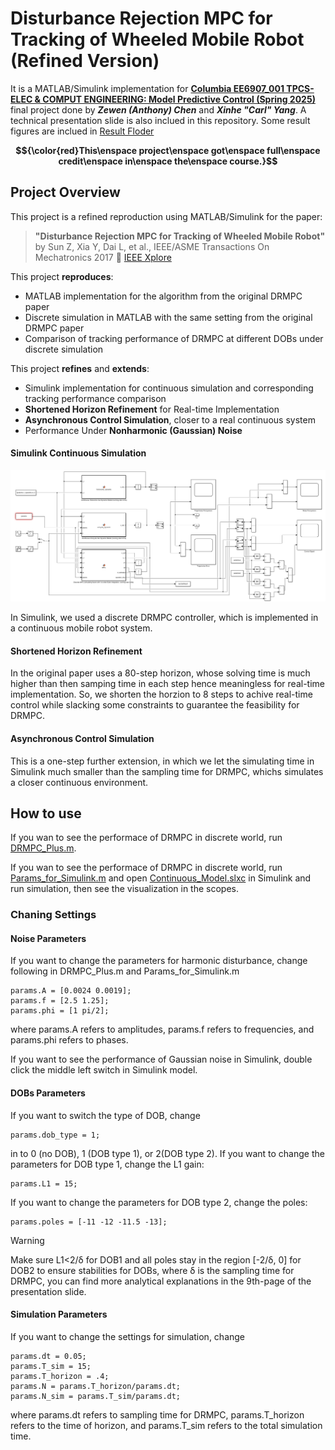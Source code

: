 # Disturbance Rejection MPC for Tracking of Wheeled Mobile Robot (Refined Version)
It is a MATLAB/Simulink implementation for [**Columbia EE6907_001 TPCS-ELEC & COMPUT ENGINEERING: Model Predictive Control (Spring 2025)**](https://www.columbia.edu/~ja3451/courses/e6602.html) final project done by ***Zewen (Anthony) Chen*** and ***Xinhe "Carl" Yang***. A technical presentation slide is also inclued in this repository. Some result figures are inclued in [Result Floder](./Result/)

**$${\color{red}This\enspace project\enspace got\enspace full\enspace credit\enspace in\enspace the\enspace course.}$$**

## Project Overview
This project is a refined reproduction using MATLAB/Simulink for the paper:
> **"Disturbance Rejection MPC for Tracking of Wheeled Mobile Robot"**  
> by Sun Z, Xia Y, Dai L, et al., IEEE/ASME Transactions On Mechatronics 2017
> 📄 [IEEE Xplore](https://ieeexplore.ieee.org/abstract/document/8054727)

This project **reproduces**:

- MATLAB implementation for the algorithm from the original DRMPC paper
- Discrete simulation in MATLAB with the same setting from the original DRMPC paper
- Comparison of tracking performance of DRMPC at different DOBs under discrete simulation


This project **refines** and **extends**:

- Simulink implementation for continuous simulation and corresponding tracking performance comparison
- **Shortened Horizon Refinement** for Real-time Implementation
- **Asynchronous Control Simulation**, closer to a real continuous system
- Performance Under **Nonharmonic (Gaussian) Noise**

#### Simulink Continuous Simulation

![Simulink](./Simulink.png)

In Simulink, we used a discrete DRMPC controller, which is implemented in a continuous mobile robot system.

#### Shortened Horizon Refinement

In the original paper uses a 80-step horizon, whose solving time is much higher than then samping time in each step hence meaningless for real-time implementation. So, we shorten the horzion to 8 steps to achive real-time control while slacking some constraints to guarantee the feasibility for DRMPC.

#### Asynchronous Control Simulation

This is a one-step further extension, in which we let the simulating time in Simulink much smaller than the sampling time for DRMPC, whichs simulates a closer continuous environment.

## How to use

If you wan to see the performace of DRMPC in discrete world, run [DRMPC_Plus.m](./DRMPC_Plus.m).

If you wan to see the performace of DRMPC in discrete world, run [Params_for_Simulink.m](./Params_for_Simulink.m) and open [Continuous_Model.slxc](Continuous_Model.slxc) in Simulink and run simulation, then see the visualization in the scopes.

### Chaning Settings

#### Noise Parameters
If you want to change the parameters for harmonic disturbance, change following in DRMPC_Plus.m and Params_for_Simulink.m
```
params.A = [0.0024 0.0019]; 
params.f = [2.5 1.25]; 
params.phi = [1 pi/2];
```
where params.A refers to amplitudes, params.f refers to frequencies, and params.phi refers to phases.

If you want to see the performance of Gaussian noise in Simulink, double click the middle left switch in Simulink model.

#### DOBs Parameters
If you want to switch the type of DOB, change
```
params.dob_type = 1;
```
in to 0 (no DOB), 1 (DOB type 1), or 2(DOB type 2).
If you want to change the parameters for DOB type 1, change the L1 gain:
```
params.L1 = 15;
```
If you want to change the parameters for DOB type 2, change the poles:
```
params.poles = [-11 -12 -11.5 -13];
```

> [!Warning]
> Make sure L1<2/δ for DOB1 and all poles stay in the region [-2/δ, 0] for DOB2 to ensure stabilities for DOBs, where δ is the sampling time for DRMPC, you can find more analytical explanations in the 9th-page of the presentation slide.

#### Simulation Parameters
If you want to change the settings for simulation, change
```
params.dt = 0.05;
params.T_sim = 15;
params.T_horizon = .4;
params.N = params.T_horizon/params.dt;
params.N_sim = params.T_sim/params.dt;
```
where params.dt refers to sampling time for DRMPC, params.T_horizon refers to the time of horizon, and params.T_sim refers to the total simulation time.